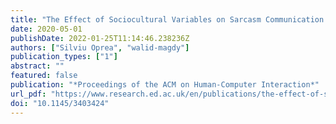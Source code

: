 ```yaml
---
title: "The Effect of Sociocultural Variables on Sarcasm Communication Online"
date: 2020-05-01
publishDate: 2022-01-25T11:14:46.238236Z
authors: ["Silviu Oprea", "walid-magdy"]
publication_types: ["1"]
abstract: ""
featured: false
publication: "*Proceedings of the ACM on Human-Computer Interaction*"
url_pdf: "https://www.research.ed.ac.uk/en/publications/the-effect-of-sociocultural-variables-on-sarcasm-communication-on"
doi: "10.1145/3403424"
---
```


